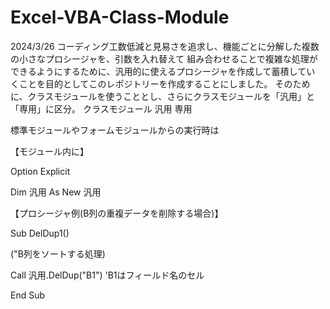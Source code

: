 # Excel-VBA-Class-Module
2024/3/26
コーディング工数低減と見易さを追求し、機能ごとに分解した複数の小さなプロシージャを、引数を入れ替えて
組み合わせることで複雑な処理ができるようにするために、汎用的に使えるプロシージャを作成して蓄積してい
くことを目的としてこのレポジトリーを作成することにしました。
そのために、クラスモジュールを使うこととし、さらにクラスモジュールを「汎用」と「専用」に区分。
クラスモジュール
  汎用
  専用

標準モジュールやフォームモジュールからの実行時は

【モジュール内に】

Option Explicit

Dim 汎用 As New 汎用

【プロシージャ例(B列の重複データを削除する場合)】

Sub DelDup1()

  ("B列をソートする処理)
  
  Call 汎用.DelDup("B1")  'B1はフィールド名のセル
  
End Sub

